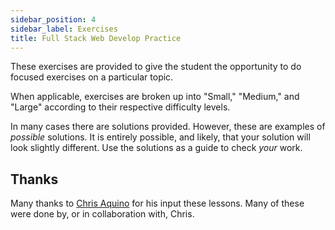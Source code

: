 ```yaml
---
sidebar_position: 4
sidebar_label: Exercises
title: Full Stack Web Develop Practice
---
```


These exercises are provided to give the student the opportunity to do focused exercises on a particular topic.

When applicable, exercises are broken up into "Small," "Medium," and "Large" according to their respective difficulty levels.

In many cases there are solutions provided. However, these are examples of _possible_ solutions. It is entirely possible, and likely, that your solution will look slightly different. Use the solutions as a guide to check _your_ work.

## Thanks

Many thanks to [Chris Aquino](https://github.com/radishmouse) for his input these lessons. Many of these were done by, or in collaboration with, Chris.
